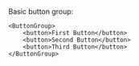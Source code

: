 Basic button group:

	<ButtonGroup>
		<button>First Button</button>
		<button>Second Button</button>
		<button>Third Button</button>
	</ButtonGroup>
